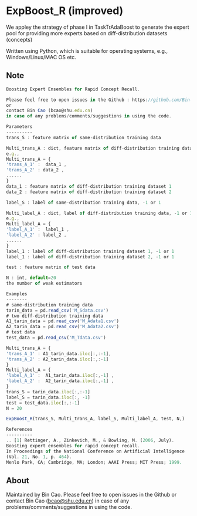 # ExpBoost_R (improved)

We appley the strategy of phase I in TaskTrAdaBoost to generate the expert pool for providing more experts based on diff-distribution datasets (concepts)


Written using Python, which is suitable for operating systems, e.g., Windows/Linux/MAC OS etc.


## Note
``` javascript
Boosting Expert Ensembles for Rapid Concept Recall.

Please feel free to open issues in the Github : https://github.com/Bin-Cao/TrAdaboost
or 
contact Bin Cao (bcao@shu.edu.cn)
in case of any problems/comments/suggestions in using the code. 

Parameters
----------
trans_S : feature matrix of same-distribution training data

Multi_trans_A : dict, feature matrix of diff-distribution training data
e.g.,
Multi_trans_A = {
'trans_A_1' :  data_1 , 
'trans_A_2' : data_2 ,
......
}
data_1 : feature matrix of diff-distribution training dataset 1
data_2 : feature matrix of diff-distribution training dataset 2

label_S : label of same-distribution training data, -1 or 1

Multi_label_A : dict, label of diff-distribution training data, -1 or 1
e.g.,
Multi_label_A = {
'label_A_1' :  label_1 , 
'label_A_2' : label_2 ,
......
}
label_1 : label of diff-distribution training dataset 1, -1 or 1
label_1 : label of diff-distribution training dataset 2, -1 or 1

test : feature matrix of test data

N : int, default=20
the number of weak estimators

Examples
--------
# same-distribution training data
tarin_data = pd.read_csv('M_Sdata.csv')
# two diff-distribution training data
A1_tarin_data = pd.read_csv('M_Adata1.csv')
A2_tarin_data = pd.read_csv('M_Adata2.csv')
# test data
test_data = pd.read_csv('M_Tdata.csv')

Multi_trans_A = {
'trans_A_1' : A1_tarin_data.iloc[:,:-1],
'trans_A_2' : A2_tarin_data.iloc[:,:-1]
}
Multi_label_A = {
'label_A_1' :  A1_tarin_data.iloc[:,-1] , 
'label_A_2' :  A2_tarin_data.iloc[:,-1] ,
}
trans_S = tarin_data.iloc[:,:-1]
label_S = tarin_data.iloc[:, -1]
test = test_data.iloc[:,:-1]
N = 20

ExpBoost_R(trans_S, Multi_trans_A, label_S, Multi_label_A, test, N,)

References
----------
.. [1] Rettinger, A., Zinkevich, M., & Bowling, M. (2006, July). 
Boosting expert ensembles for rapid concept recall. 
In Proceedings of the National Conference on Artificial Intelligence 
(Vol. 21, No. 1, p. 464). 
Menlo Park, CA; Cambridge, MA; London; AAAI Press; MIT Press; 1999.
```

## About
Maintained by Bin Cao. Please feel free to open issues in the Github or contact Bin Cao
(bcao@shu.edu.cn) in case of any problems/comments/suggestions in using the code. 

